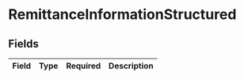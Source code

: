 # RemittanceInformationStructured


## Fields

| Field       | Type        | Required    | Description |
| ----------- | ----------- | ----------- | ----------- |